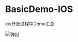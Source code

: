 # BasicDemo-IOS
ios开发过程中Demo汇总

![弹出](https://github.com/UCliwenbin/BasicDemo-IOS/blob/master/2%E5%BC%B9%E5%87%BA%E5%BC%8F%E6%8C%89%E9%92%AE/sb%E5%BD%95%E5%B1%8F.gif)
